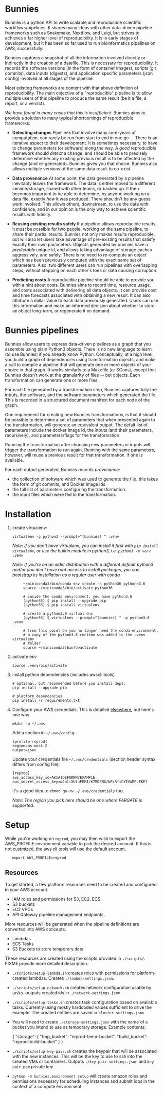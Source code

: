 # Bunnies

Bunnies is a python API to write scalable and reproducible scientific
workflows/pipelines. It shares many ideas with other data-driven
pipeline frameworks such as Snakemake, Nextflow, and Luigi, but
strives to achieves a far higher level of reproducibility. It is in early
stages of development, but it has been so far used to run bioinformatics
pipelines on AWS, successfully.

Bunnies captures a snapshot of all the information involved directly
or indirectly in the creation of a datafile. This is necessary for
reproducibility.  It records the software versions (in the form of
container images), scripts (git commits), data inputs (digests), and
application specific parameters (json config) involved at all stages
of the pipeline.

Most existing frameworks are content with that above definition of
reproducibility. The main objective of a "reproducible" pipeline is
to allow multiple users of this pipeline to produce the same result
(be it a file, a report, or a verdict).

_We have found in many cases that this is insufficient_. Bunnies aims to
provide a solution to many typical shortcomings of reproducible frameworks:

  - **Detecting changes** Pipelines that involve many core-years of computation, can rarely
    be run from start to end in one go -- There is an iterative aspect
    to their development. It is sometimes necessary, to have to change
    parameters (or software) along the way.  A _good_ reproducible
    framework should _detect_ a change, and should be able to
    precisely determine whether any existing previous result is to be
    affected by the change (and re-generated). Bunnies gives you that
    choice. Bunnies also allows multiple versions of the same data result
	to co-exist.

  - **Data provenance** At some point, the data generated by a pipeline inevitably leaves
    the framework.  The data is either moved to a different service/storage,
    shared with other teams, or backed up. It then becomes important
    to be able to determine, by anyone working on a data file, exactly _how_ it
    was produced. There shouldn't be any guess work involved. This allows others, downstream, to use the data with
    confidence, and in our opinion is the only way to achieve
    scientific results with fidelity.

  - **Reusing existing results safely** If a pipeline allows reproducible results, it _must_ be possible
    for two people, working on the same pipeline, to share their partial results.
	Bunnies not only makes results reproducible, but will also let users take advantage
	of pre-existing results that satisfy exactly their own parameters. Objects generated
	by bunnies have a _predictable_ unique id, and allows taking advantage of storage
	caches aggressively, and safely. There is no need to re-compute an object which has
	been previously computed with the exact same set of parameters. Also, two different
	users can run pipelines with overlapping steps, without stepping on each other's toes
	or data causing corruption.

  - **Predicting costs** A reproducible pipeline should be able to provide you with a hint about costs. Bunnies aims
    to record time, resource usage, and costs associated with delivering all data objects. It can
	provide cost and time forecasts associated with obtaining a new result. It can also attribute
	a dollar value to each data previously generated. Users can use this information and make an
	informed decision about whether to store an object long-term, or regenerate it on demand.


Bunnies pipelines
=================

Bunnies allow users to express data-driven pipelines as a graph that you assemble using plain Python3 objects. There is no new language to learn (to use Bunnies) if you already know Python. Conceptually, at a high level, you build a graph of dependencies using transformation objects, and make a call to compile a pipeline that will generate one or more objects of your choice in that graph. It works similarly to a Makefile (or SCons), except that Bunnies doesn't work at the granularity of files -- but objects. Each transformation can generate one or more files.

For each file generated by a transformation step, Bunnies captures fully the inputs, the software, and the software parameters which generated the file. This is recorded in a structured document manifest for each node of the graph.

One requirement for creating new Bunnies transformations, is that it should be possible to determine a set of parameters that when presented again to the transformation, will generate an equivalent output. The defalt list of parameters include the docker image id, the inputs (and their parameters, recursively), and parameters/flags for the transformation.

Running the transformation after choosing new parameters or inputs will trigger the transformation to run again. Running
with the same parameters, however, will reuse a previous result for that transformation, if one is available.

For each output generated, Bunnies records _provenance_:

  - the collection of software which was used to generate the file. this takes the form of git commits, and Docker image ids.
  - the full list of parameters configuring the transformation.
  - the input files which were fed to the transformation.


Installation
============

1. create virtualenv:

       virtualenv -p python3 --prompt="(bunnies) " .venv

   _Note: if you don't have virtualenv, you can install it first with
        `pip install virtualenv`, or use the builtin module in python3,
	i.e. `python3 -m venv .venv`_

   _Note: If you're on an older distribution with a different default python3
        and/or you don't have root access to install packages,
        you can bootstrap its installation as a regular user with conda_

            ~/miniconda3/bin/conda env create -n python36 python=3.6
            source ~/miniconda3/bin/activate python36

            # inside the conda environment, you have python3.6
            (python36) $ pip install --upgrade pip
            (python36) $ pip install virtualenv

            # create a python3.6 virtual env
            (python36) $ virtualenv --prompt="(bunnies) " -p python3.6 .venv

            # from this point on you no longer need the conda environment.
            # a copy of the python3.6 runtime was added to the .venv virtualenv
            # folder
            source ~/miniconda3/bin/deactivate

1. activate env

       source .venv/bin/activate

1. install python dependencies (includes awscli tools)

       # optional, but recommended before you install deps:
       pip install --upgrade pip

       # platform dependencies
       pip install -r requirements.txt


1. Configure your AWS credentials. This is detailed [elsewhere](https://docs.aws.amazon.com/cli/latest/userguide/cli-config-files.html), but here's one way:

       mkdir -p ~/.aws

   Add a section in `~/.aws/config`.:
   
       [profile reprod]
       region=us-west-2
       output=json

   Update your credentials file `~/.aws/credentials` (section header syntax differs from config file):

       [reprod]
       aws_access_key_id=AKIAIOSFODNN7EXAMPLE
       aws_secret_access_key=wJalrXUtnFEMI/K7MDENG/bPxRfiCYEXAMPLEKEY

   It's a good idea to `chmod go-rw ~/.aws/credentials` too.

   _Note: The region you pick here should be one where FARGATE is supported._

Setup
========

While you're working on `reprod`, you may then wish to export the
AWS_PROFILE environment variable to pick the desired account. If this
is not custmized, the aws cli tools will use the default account.

       export AWS_PROFILE=reprod

Resources
----------

To get started, a few platform resources need to be created and configured in your AWS account.

   - IAM roles and permissions for S3, EC2, ECS.
   - S3 buckets
   - EC2 VPCs
   - API Gateway pipeline management endpoints.

More resources will be generated when the pipeline definitions are converted into AWS concepts:

   - Lambdas
   - ECS Tasks
   - S3 Buckets to store temporary data

These resources are created using the scripts provided in
`./scripts/`. FIXME provide more detailed description.

   - `./scripts/setup-lambda.sh`  creates roles with permissions for platform-created lambdas. Creates `./lambda-settings.json`.

   - `./scripts/setup-network.sh` creates network configuration usable by tasks. outputs created ids in `./network-settings.json`.

   - `./scripts/setup-tasks.sh` creates task configuration based on available tasks. Currently using mostly hardcoded values
      sufficient to drive the example. The created entities are saved in `cluster-settings.json`

   - You will need to create `./storage-settings.json` with the name of a bucket you intend to use as temporary storage. Example contents:

        {
          "storage": {
            "tmp_bucket": "reprod-temp-bucket",
            "build_bucket": "reprod-build-bucket"
	      }
        }

   - `./scripts/setup-key-pair.sh` creates the keypair that will be associated with the new instances. This will be the key to use
     to ssh into the created VMs or containers. Outputs `./key-pair-settings.json` and `key-pair.pem` private key.

   - `python -m bunnies.environment setup` will create amazon roles and permissions necessary for scheduling instances and submit
      jobs in the context of a compute environment.
